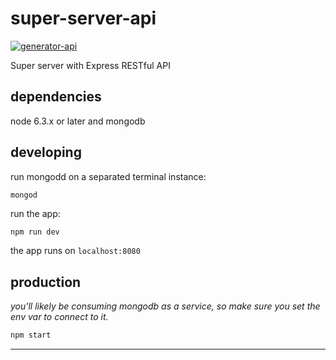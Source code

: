 # super-server-api

[![generator-api](https://img.shields.io/badge/built%20with-generator--api-green.svg)](https://github.com/ndelvalle/generator-api)

Super server with Express RESTful API



## dependencies

node 6.3.x or later and mongodb

## developing

run mongodd on a separated terminal instance:

```
mongod
```

run the app:

```bash
npm run dev
```

the app runs on `localhost:8080`

## production

_you'll likely be consuming mongodb as a service, so make sure you set the env var to connect to it._

```bash
npm start
```





--------------------------------------------------------------------------------
